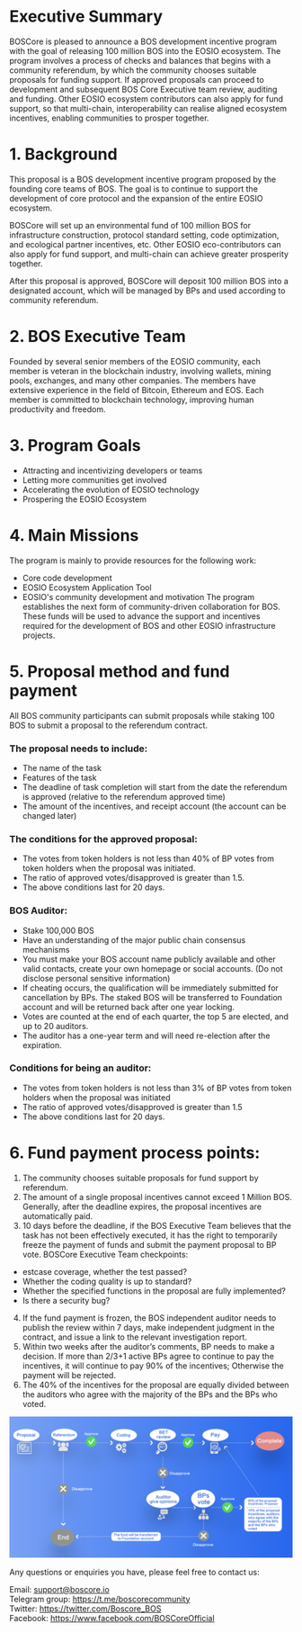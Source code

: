 # Executive Summary

BOSCore is pleased to announce a BOS development incentive program with the goal of releasing 100 million BOS into the EOSIO ecosystem. The program involves a process of checks and balances that begins with a community referendum, by which the community chooses suitable proposals for funding support. If approved proposals can proceed to development and subsequent BOS Core Executive team review, auditing and funding. Other EOSIO ecosystem contributors can also apply for fund support, so that multi-chain, interoperability can realise aligned ecosystem incentives, enabling communities to prosper together.

# 1. Background

This proposal is a BOS development incentive program proposed by the founding core teams of BOS. The goal is to continue to support the development of core protocol and the expansion of the entire EOSIO ecosystem.

BOSCore will set up an environmental fund of 100 million BOS for infrastructure construction, protocol standard setting, code optimization, and ecological partner incentives, etc. Other EOSIO eco-contributors can also apply for fund support, and multi-chain can achieve greater prosperity together.

After this proposal is approved, BOSCore will deposit 100 million BOS into a designated account, which will be managed by BPs and used according to community referendum.

# 2. BOS Executive Team

  Founded by several senior members of the EOSIO community, each member is veteran in the blockchain industry, involving wallets, mining pools, exchanges, and many other companies. The members have extensive experience in the field of Bitcoin, Ethereum and EOS. Each member is committed to blockchain technology, improving human productivity and freedom.

# 3. Program Goals
* Attracting and incentivizing developers or teams
* Letting more communities get involved
* Accelerating the evolution of EOSIO technology
* Prospering the EOSIO Ecosystem

# 4. Main Missions

The program is mainly to provide resources for the following work:
* Core code development
* EOSIO Ecosystem Application Tool
* EOSIO's community development and motivation
The program establishes the next form of community-driven collaboration for BOS. These funds will be used to advance the support and incentives required for the development of BOS and other EOSIO infrastructure projects.

# 5. Proposal method and fund payment
All BOS community participants can submit proposals while staking 100 BOS to submit a proposal to the referendum contract.

### The proposal needs to include:
* The name of the task
* Features of the task
* The deadline of task completion will start from the date the referendum is approved (relative to the referendum approved time) 
* The amount of the incentives, and receipt account (the account can be changed later)

### The conditions for the approved proposal:
* The votes from token holders is not less than 40% of BP votes from token holders when the proposal was initiated.
* The ratio of approved votes/disapproved is greater than 1.5.
* The above conditions last for 20 days.

### BOS Auditor:
* Stake 100,000 BOS
* Have an understanding of the major public chain consensus mechanisms
* You must make your BOS account name publicly available and other valid contacts, create your own homepage or social accounts. (Do not disclose personal sensitive information)
* If cheating occurs, the qualification will be immediately submitted for cancellation by BPs. The staked BOS will be transferred to Foundation account and will be returned back after one year locking.
* Votes are counted at the end of each quarter, the top 5 are elected, and up to 20 auditors.
* The auditor has a one-year term and will need re-election after the expiration.

### Conditions for being an auditor:
* The votes from token holders is not less than 3% of BP votes from token holders when the proposal was initiated
* The ratio of approved votes/disapproved is greater than 1.5
* The above conditions last for 20 days.

# 6. Fund payment process points:
1. The community chooses suitable proposals for fund support by referendum.
2. The amount of a single proposal incentives cannot exceed 1 Million BOS. Generally, after the deadline expires, the proposal incentives are automatically paid.
3. 10 days before the deadline, if the BOS Executive Team believes that the task has not been effectively executed, it has the right to temporarily freeze the payment of funds and submit the payment proposal to BP vote. BOSCore Executive Team checkpoints:
* estcase coverage, whether the test passed?
* Whether the coding quality is up to standard?
* Whether the specified functions in the proposal are fully implemented?
* Is there a security bug?
4. If the fund payment is frozen, the BOS independent auditor needs to publish the review within 7 days, make independent judgment in the contract, and issue a link to the relevant investigation report.
5. Within two weeks after the auditor’s comments, BP needs to make a decision. If more than 2/3+1 active BPs agree to continue to pay the incentives, it will continue to pay 90% of the incentives; Otherwise the payment will be rejected.
6. The 40% of the incentives for the proposal are equally divided between the auditors who agree with the majority of the BPs and the BPs who voted.

![process](../imgs/flow_en.png)


Any questions or enquiries you have, please feel free to contact us: 

Email: support@boscore.io  
Telegram group: https://t.me/boscorecommunity  
Twitter: https://twitter.com/Boscore_BOS  
Facebook: https://www.facebook.com/BOSCoreOfficial
